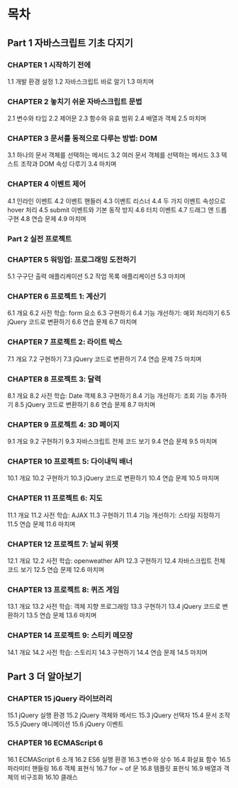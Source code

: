 # 목차
## Part 1 자바스크립트 기초 다지기 

### CHAPTER 1 시작하기 전에 
1.1 개발 환경 설정 
1.2 자바스크립트 바로 알기 
1.3 마치며 

### CHAPTER 2 놓치기 쉬운 자바스크립트 문법 
2.1 변수와 타입 
2.2 제어문 
2.3 함수와 유효 범위 
2.4 배열과 객체 
2.5 마치며 

### CHAPTER 3 문서를 동적으로 다루는 방법: DOM 
3.1 하나의 문서 객체를 선택하는 메서드 
3.2 여러 문서 객체를 선택하는 메서드 
3.3 텍스트 조작과 DOM 속성 다루기 
3.4 마치며 

### CHAPTER 4 이벤트 제어 
4.1 인라인 이벤트 
4.2 이벤트 핸들러 
4.3 이벤트 리스너 
4.4 두 가지 이벤트 속성으로 hover 처리 
4.5 submit 이벤트와 기본 동작 방지 
4.6 터치 이벤트 
4.7 드래그 앤 드롭 구현 
4.8 연습 문제 
4.9 마치며 

### Part 2 실전 프로젝트 

### CHAPTER 5 워밍업: 프로그래밍 도전하기 
5.1 구구단 출력 애플리케이션 
5.2 작업 목록 애플리케이션 
5.3 마치며 

### CHAPTER 6 프로젝트 1: 계산기 
6.1 개요 
6.2 사전 학습: form 요소 
6.3 구현하기 
6.4 기능 개선하기: 예외 처리하기 
6.5 jQuery 코드로 변환하기 
6.6 연습 문제 
6.7 마치며 

### CHAPTER 7 프로젝트 2: 라이트 박스 
7.1 개요 
7.2 구현하기 
7.3 jQuery 코드로 변환하기 
7.4 연습 문제 
7.5 마치며 

### CHAPTER 8 프로젝트 3: 달력 
8.1 개요 
8.2 사전 학습: Date 객체 
8.3 구현하기 
8.4 기능 개선하기: 조회 기능 추가하기 
8.5 jQuery 코드로 변환하기 
8.6 연습 문제 
8.7 마치며 

### CHAPTER 9 프로젝트 4: 3D 페이지 
9.1 개요 
9.2 구현하기 
9.3 자바스크립트 전체 코드 보기 
9.4 연습 문제 
9.5 마치며 

### CHAPTER 10 프로젝트 5: 다이내믹 배너 
10.1 개요 
10.2 구현하기 
10.3 jQuery 코드로 변환하기 
10.4 연습 문제 
10.5 마치며 

### CHAPTER 11 프로젝트 6: 지도 
11.1 개요 
11.2 사전 학습: AJAX 
11.3 구현하기 
11.4 기능 개선하기: 스타일 지정하기 
11.5 연습 문제 
11.6 마치며 

### CHAPTER 12 프로젝트 7: 날씨 위젯 
12.1 개요 
12.2 사전 학습: openweather API 
12.3 구현하기 
12.4 자바스크립트 전체 코드 보기 
12.5 연습 문제 
12.6 마치며 

### CHAPTER 13 프로젝트 8: 퀴즈 게임 
13.1 개요 
13.2 사전 학습: 객체 지향 프로그래밍 
13.3 구현하기 
13.4 jQuery 코드로 변환하기 
13.5 연습 문제 
13.6 마치며 

### CHAPTER 14 프로젝트 9: 스티키 메모장 
14.1 개요 
14.2 사전 학습: 스토리지 
14.3 구현하기 
14.4 연습 문제 
14.5 마치며 

## Part 3 더 알아보기 

### CHAPTER 15 jQuery 라이브러리 
15.1 jQuery 실행 환경 
15.2 jQuery 객체와 메서드 
15.3 jQuery 선택자 
15.4 문서 조작 
15.5 jQuery 애니메이션 
15.6 jQuery 이벤트 

### CHAPTER 16 ECMAScript 6 
16.1 ECMAScript 6 소개 
16.2 ES6 실행 환경 
16.3 변수와 상수 
16.4 화살표 함수 
16.5 파라미터 핸들링 
16.6 객체 표현식 
16.7 for ~ of 문 
16.8 템플릿 표현식 
16.9 배열과 객체의 비구조화 
16.10 클래스